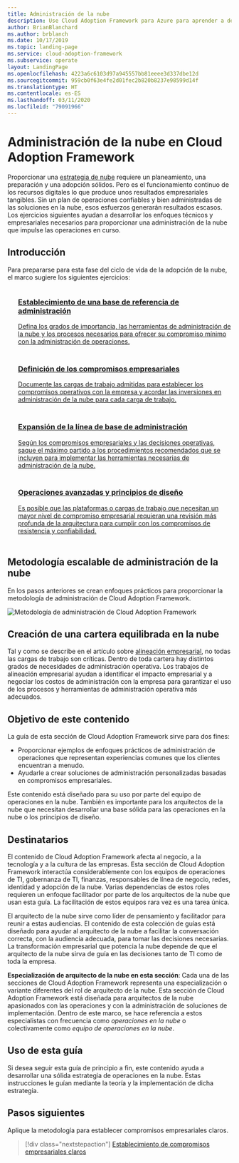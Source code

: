 ```yaml
---
title: Administración de la nube
description: Use Cloud Adoption Framework para Azure para aprender a desarrollar los enfoques empresariales y técnicos que necesita para lograr una administración eficaz en la nube.
author: BrianBlanchard
ms.author: brblanch
ms.date: 10/17/2019
ms.topic: landing-page
ms.service: cloud-adoption-framework
ms.subservice: operate
layout: LandingPage
ms.openlocfilehash: 4223a6c6103d97a945557bb81eeee3d337dbe12d
ms.sourcegitcommit: 959cb0f63e4fe2d01fec2b820b8237e98599d14f
ms.translationtype: HT
ms.contentlocale: es-ES
ms.lasthandoff: 03/11/2020
ms.locfileid: "79091966"
---
```

# <a name="cloud-management-in-the-cloud-adoption-framework"></a>Administración de la nube en Cloud Adoption Framework

Proporcionar una [estrategia de nube](../strategy/index.md) requiere un planeamiento, una preparación y una adopción sólidos. Pero es el funcionamiento continuo de los recursos digitales lo que produce unos resultados empresariales tangibles. Sin un plan de operaciones confiables y bien administradas de las soluciones en la nube, esos esfuerzos generarán resultados escasos. Los ejercicios siguientes ayudan a desarrollar los enfoques técnicos y empresariales necesarios para proporcionar una administración de la nube que impulse las operaciones en curso.

## <a name="getting-started"></a>Introducción

Para prepararse para esta fase del ciclo de vida de la adopción de la nube, el marco sugiere los siguientes ejercicios:

<!-- markdownlint-disable MD033 -->
<ul class="panelContent cardsF">
    <li style="display: flex; flex-direction: column;">
        <a href="./azure-management-guide/index.md">
            <div class="cardSize">
                <div class="cardPadding" style="padding-bottom:10px;">
                    <div class="card" style="padding-bottom:10px;">
                        <div class="cardImageOuter">
                            <div class="cardImage">
                                <img alt="" src="../_images/icons/1.png" data-linktype="external">
                            </div>
                        </div>
                        <div class="cardText" style="padding-left:0px;">
                            <h3>Establecimiento de una base de referencia de administración</h3>
Defina los grados de importancia, las herramientas de administración de la nube y los procesos necesarios para ofrecer su compromiso mínimo con la administración de operaciones.
                        </div>
                    </div>
                </div>
            </div>
        </a>
    </li>
    <li style="display: flex; flex-direction: column;">
        <a href="./considerations/business-alignment.md">
            <div class="cardSize">
                <div class="cardPadding" style="padding-bottom:10px;">
                    <div class="card" style="padding-bottom:10px;">
                        <div class="cardImageOuter">
                            <div class="cardImage">
                                <img alt="" src="../_images/icons/2.png" data-linktype="external">
                            </div>
                        </div>
                        <div class="cardText" style="padding-left:0px;">
                            <h3>Definición de los compromisos empresariales</h3>
Documente las cargas de trabajo admitidas para establecer los compromisos operativos con la empresa y acordar las inversiones en administración de la nube para cada carga de trabajo.
                        </div>
                    </div>
                </div>
            </div>
        </a>
    </li>
    <li style="display: flex; flex-direction: column;">
        <a href="./best-practices.md">
            <div class="cardSize">
                <div class="cardPadding" style="padding-bottom:10px;">
                    <div class="card" style="padding-bottom:10px;">
                        <div class="cardImageOuter">
                            <div class="cardImage">
                                <img alt="" src="../_images/icons/3.png" data-linktype="external">
                            </div>
                        </div>
                        <div class="cardText" style="padding-left:0px;">
                            <h3>Expansión de la línea de base de administración</h3>
Según los compromisos empresariales y las decisiones operativas, saque el máximo partido a los procedimientos recomendados que se incluyen para implementar las herramientas necesarias de administración de la nube.
                        </div>
                    </div>
                </div>
            </div>
        </a>
    </li>
    <li style="display: flex; flex-direction: column;">
        <a href="./design-principles.md">
            <div class="cardSize">
                <div class="cardPadding" style="padding-bottom:10px;">
                    <div class="card" style="padding-bottom:10px;">
                        <div class="cardImageOuter">
                            <div class="cardImage">
                                <img alt="" src="../_images/icons/4.png" data-linktype="external">
                            </div>
                        </div>
                        <div class="cardText" style="padding-left:0px;">
                            <h3>Operaciones avanzadas y principios de diseño</h3>
Es posible que las plataformas o cargas de trabajo que necesitan un mayor nivel de compromiso empresarial requieran una revisión más profunda de la arquitectura para cumplir con los compromisos de resistencia y confiabilidad.
                        </div>
                    </div>
                </div>
            </div>
        </a>
    </li>
</ul>
<!-- markdownlint-enable MD033 -->

## <a name="scalable-cloud-management-methodology"></a>Metodología escalable de administración de la nube

En los pasos anteriores se crean enfoques prácticos para proporcionar la metodología de administración de Cloud Adoption Framework.

![Metodología de administración de Cloud Adoption Framework](../_images/manage/caf-manage.png)

## <a name="create-a-balanced-cloud-portfolio"></a>Creación de una cartera equilibrada en la nube

Tal y como se describe en el artículo sobre [alineación empresarial](./considerations/business-alignment.md), no todas las cargas de trabajo son críticas. Dentro de toda cartera hay distintos grados de necesidades de administración operativa. Los trabajos de alineación empresarial ayudan a identificar el impacto empresarial y a negociar los costos de administración con la empresa para garantizar el uso de los procesos y herramientas de administración operativa más adecuados.

## <a name="objective-of-this-content"></a>Objetivo de este contenido

La guía de esta sección de Cloud Adoption Framework sirve para dos fines:

- Proporcionar ejemplos de enfoques prácticos de administración de operaciones que representan experiencias comunes que los clientes encuentran a menudo.
- Ayudarle a crear soluciones de administración personalizadas basadas en compromisos empresariales.

Este contenido está diseñado para su uso por parte del equipo de operaciones en la nube. También es importante para los arquitectos de la nube que necesitan desarrollar una base sólida para las operaciones en la nube o los principios de diseño.

## <a name="intended-audience"></a>Destinatarios

El contenido de Cloud Adoption Framework afecta al negocio, a la tecnología y a la cultura de las empresas. Esta sección de Cloud Adoption Framework interactúa considerablemente con los equipos de operaciones de TI, gobernanza de TI, finanzas, responsables de línea de negocio, redes, identidad y adopción de la nube. Varias dependencias de estos roles requieren un enfoque facilitador por parte de los arquitectos de la nube que usan esta guía. La facilitación de estos equipos rara vez es una tarea única.

El arquitecto de la nube sirve como líder de pensamiento y facilitador para reunir a estas audiencias. El contenido de esta colección de guías está diseñado para ayudar al arquitecto de la nube a facilitar la conversación correcta, con la audiencia adecuada, para tomar las decisiones necesarias. La transformación empresarial que potencia la nube depende de que el arquitecto de la nube sirva de guía en las decisiones tanto de TI como de toda la empresa.

**Especialización de arquitecto de la nube en esta sección**: Cada una de las secciones de Cloud Adoption Framework representa una especialización o variante diferentes del rol de arquitecto de la nube. Esta sección de Cloud Adoption Framework está diseñada para arquitectos de la nube apasionados con las operaciones y con la administración de soluciones de implementación. Dentro de este marco, se hace referencia a estos especialistas con frecuencia como *operaciones en la nube* o colectivamente como *equipo de operaciones en la nube*.

## <a name="use-this-guide"></a>Uso de esta guía

Si desea seguir esta guía de principio a fin, este contenido ayuda a desarrollar una sólida estrategia de operaciones en la nube. Estas instrucciones le guían mediante la teoría y la implementación de dicha estrategia.

<!-- For a crash course on the theory and quick access to Azure implementation, get started with the [governance guides overview](). Using this guidance, you can start small and iteratively improve your governance needs in parallel with cloud adoption efforts. -->

## <a name="next-steps"></a>Pasos siguientes

Aplique la metodología para establecer compromisos empresariales claros.

> [!div class="nextstepaction"]
> [Establecimiento de compromisos empresariales claros](./considerations/business-alignment.md)
